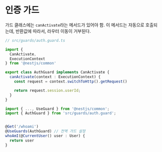 # 인증 가드

가드 클래스에는 `canActivate`라는 메서드가 있어야 함.
이 메서드는 자동으로 호출되는데,  반환값에 따라서, 라우터 이동이 거부된다.

```typescript
// src/guards/auth.guard.ts

import {
  CanActivate,
  ExecutionContext
} from '@nestjs/common'

export class AuthGuard implements CanActivate {
  canActivate(context : ExecutionContext) {
    const request = context.switchToHttp().getRequest()

    return request.session.userId;
  }
}
```

```typescript
import { ..., UseGuard } from '@nestjs/common';
import { AuthGuard } from 'src/guards/auth.guard';


@Get('/whoami')
@UseGuards(AuthGuard) // 전역 가드 설정
whoAmI(@CurrentUser() user : User) {
  return user
}

```